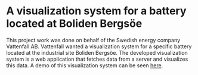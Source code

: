 # A visualization system for a battery located at Boliden Bergsöe

This project work was done on behalf of the Swedish energy company Vattenfall AB. 
Vattenfall wanted a visualization system for a specific battery located at the industrial site Boliden Bergsöe. 
The developed visualization system is a web application that fetches data from a server and visualizes this data. 
A demo of this visualization system can be seen [here](https://www.youtube.com/watch?v=Uur9ZTlnnuI&ab_channel=MarcusA).
